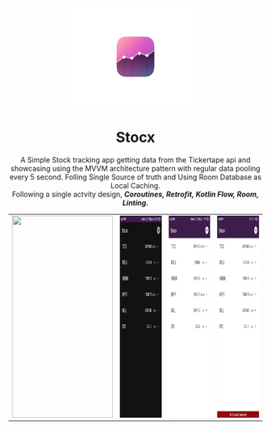 <p align="center">
  <img height=200 width=250 src="https://github.com/Debanshu777/Stocx/blob/master/app/src/main/res/drawable/stocx_logo.png"/>
</p>
<h1 align="center">
Stocx
</h1>
<p align="center">
A Simple Stock tracking app getting data from the Tickertape api and showcasing using the MVVM architecture pattern with regular data pooling every 5 second. Folling Single Source of truth and Using Room Database as Local Caching.  
<br>Following a single actvity design, <b><i>Coroutines, Retrofit, Kotlin Flow, Room, Linting. </i></b> 
</p>
<table align="center">
  <tr>
    <td><img src="https://github.com/Debanshu777/Stocx/blob/master/Images/stocx.gif" height=400 width=200/></td>
    <td><img src="https://github.com/Debanshu777/Stocx/blob/master/Images/2.jpg" height=400 width=200/></td>
    <td><img src="https://github.com/Debanshu777/Stocx/blob/master/Images/3.jpg" height=400 width=200/></td>
    <td><img src="https://github.com/Debanshu777/Stocx/blob/master/Images/4.jpg" height=400 width=200/></td>
  </tr>
 </table>
